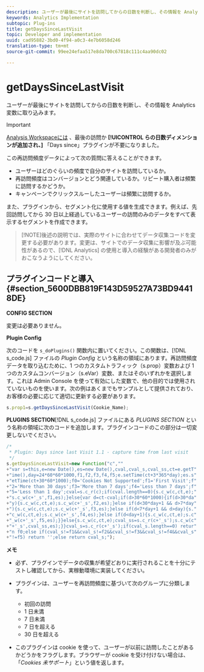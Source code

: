 ```yaml
---
description: ユーザーが最後にサイトを訪問してからの日数を判断し、その情報を Analytics 変数に取り込みます。
keywords: Analytics Implementation
subtopic: Plug-ins
title: getDaysSinceLastVisit
topic: Developer and implementation
uuid: cad95882-3bd0-4f94-a0c3-4e7b6058d246
translation-type: tm+mt
source-git-commit: 99ee24efaa517e8da700c67818c111c4aa90dc02

---
```



# getDaysSinceLastVisit

ユーザーが最後にサイトを訪問してからの日数を判断し、その情報を Analytics 変数に取り込みます。

>[!IMPORTANT]
>
>[Analysis Workspaceには](https://marketing.adobe.com/resources/help/en_US/analytics/analysis-workspace/) 、最後の訪問か **[!UICONTROL らの日数ディメンションが追加され、]** 「Days since」プラグインが不要になりました。

この再訪問頻度データによって次の質問に答えることができます。

* ユーザーはどのぐらいの頻度で自分のサイトを訪問しているか。
* 再訪問頻度はコンバージョンとどう関連しているか。リピート購入者は頻繁に訪問するかどうか。
* キャンペーンでクリックスルーしたユーザーは頻繁に訪問するか。

また、プラグインから、セグメント化に使用する値を生成できます。例えば、先回訪問してから 30 日以上経過しているユーザーの訪問のみのデータをすべて表示するセグメントを作成できます。

> [!NOTE]後述の説明では、実際のサイトに合わせてデータ収集コードを変更する必要があります。変更は、サイトでのデータ収集に影響が及ぶ可能性があるので、[!DNL Analytics] の使用と導入の経験がある開発者のみがおこなうようにしてください。

## プラグインコードと導入 {#section_5600DBB819F143D59527A73BD94418DE}

**CONFIG SECTION**

変更は必要ありません。

**Plugin Config**

次のコードを `s_doPlugins()` 関数内に置いてください。この関数は、[!DNL s_code.js] ファイルの *Plugin Config* という名称の領域にあります。再訪問頻度データを取り込むために、1 つのカスタムトラフィック（s.prop）変数および 1 つのカスタムコンバージョン（s.eVar）変数、またはそのいずれかを選択します。これは Admin Console を使って有効にした変数で、他の目的では使用されていないものを使います。次の例はあくまでもサンプルとして提供されており、お客様の必要に応じて適切に更新する必要があります。

```js
s.prop1=s.getDaysSinceLastVisit(Cookie_Name);
```

**PLUGINS SECTION**[!DNL s_code.js] ファイルにある *PLUGINS SECTION* という名称の領域に次のコードを追加します。プラグインコードのこの部分は一切変更しないでください。

```js
/* 
 * Plugin: Days since last Visit 1.1 - capture time from last visit 
 */ 
s.getDaysSinceLastVisit=new Function("c","" 
+"var s=this,e=new Date(),es=new Date(),cval,cval_s,cval_ss,ct=e.getT" 
+"ime(),day=24*60*60*1000,f1,f2,f3,f4,f5;e.setTime(ct+3*365*day);es.s" 
+"etTime(ct+30*60*1000);f0='Cookies Not Supported';f1='First Visit';f" 
+"2='More than 30 days';f3='More than 7 days';f4='Less than 7 days';f" 
+"5='Less than 1 day';cval=s.c_r(c);if(cval.length==0){s.c_w(c,ct,e);" 
+"s.c_w(c+'_s',f1,es);}else{var d=ct-cval;if(d>30*60*1000){if(d>30*da" 
+"y){s.c_w(c,ct,e);s.c_w(c+'_s',f2,es);}else if(d<30*day+1 && d>7*day" 
+"){s.c_w(c,ct,e);s.c_w(c+'_s',f3,es);}else if(d<7*day+1 && d>day){s." 
+"c_w(c,ct,e);s.c_w(c+'_s',f4,es);}else if(d<day+1){s.c_w(c,ct,e);s.c" 
+"_w(c+'_s',f5,es);}}else{s.c_w(c,ct,e);cval_ss=s.c_r(c+'_s');s.c_w(c" 
+"+'_s',cval_ss,es);}}cval_s=s.c_r(c+'_s');if(cval_s.length==0) retur" 
+"n f0;else if(cval_s!=f1&&cval_s!=f2&&cval_s!=f3&&cval_s!=f4&&cval_s" 
+"!=f5) return '';else return cval_s;");
```

**メモ**

* 必ず、プラグインでデータの収集が希望どおりに実行されることを十分にテストし確認してから、実稼動環境に実装してください。
* プラグインは、ユーザーを再訪問頻度に基づいて次のグループに分類します。

   * 初回の訪問
   * 1 日未満
   * 7 日未満
   * 7 日を超える
   * 30 日を超える

* このプラグインは cookie を使って、ユーザーが以前に訪問したことがあるかどうかをフラグします。ブラウザーが cookie を受け付けない場合は、「*Cookies 未サポート*」という値を返します。

